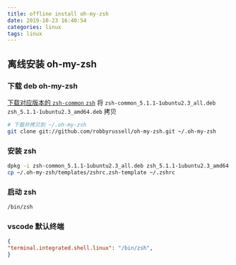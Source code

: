 ```yaml
---
title: offline install oh-my-zsh
date: 2019-10-23 16:40:54
categories: linux
tags: linux
---
```


## 离线安装 oh-my-zsh

### 下载 deb oh-my-zsh

[下载对应版本的 `zsh-common` `zsh`](http://archive.ubuntu.com/ubuntu/pool/main/z/zsh/)
将 `zsh-common_5.1.1-1ubuntu2.3_all.deb` `zsh_5.1.1-1ubuntu2.3_amd64.deb` 拷贝

```bash
# 下载并拷贝到 ~/.oh-my-zsh
git clone git://github.com/robbyrussell/oh-my-zsh.git ~/.oh-my-zsh
```

### 安装 zsh

```bash
dpkg -i zsh-common_5.1.1-1ubuntu2.3_all.deb zsh_5.1.1-1ubuntu2.3_amd64.deb
cp ~/.oh-my-zsh/templates/zshrc.zsh-template ~/.zshrc
```

### 启动 zsh

```bash
/bin/zsh
```

### vscode 默认终端

```json
{
"terminal.integrated.shell.linux": "/bin/zsh",
}
```
